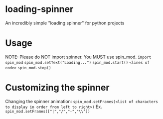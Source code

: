 # loading-spinner
An incredibly simple "loading spinner" for python projects
# Usage
NOTE: Please do NOT import spinner. You MUST use spin_mod.
`import spin_mod`
`spin_mod.setText("Loading...")`
`spin_mod.start()`
`<lines of code>`
`spin_mod.stop()`
# Customizing the spinner
Changing the spinner animation:
`spin_mod.setFrames(<list of characters to display in order from left to right>)`
Ex. `spin_mod.setFrames(["|","/","-","\\"])`
